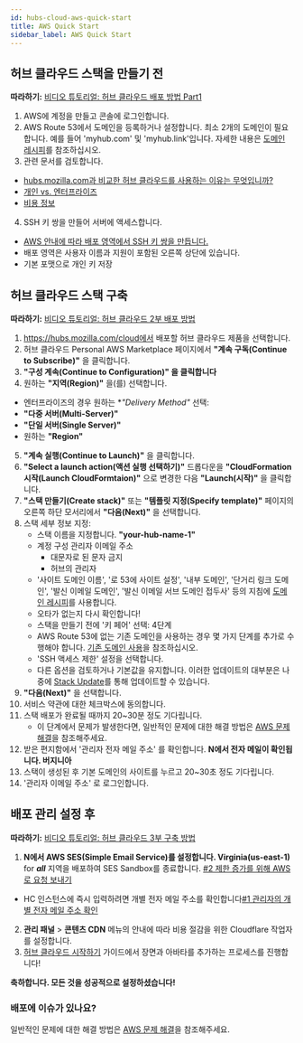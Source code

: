 ```yaml
---
id: hubs-cloud-aws-quick-start
title: AWS Quick Start
sidebar_label: AWS Quick Start
---
```


## 허브 클라우드 스택을 만들기 전

**따라하기:** [비디오 튜토리얼: 허브 클라우드 배포 방법 Part1](https://www.youtube.com/watch?v=2K7P8jFyHNc)

1. AWS에 계정을 만들고 콘솔에 로그인합니다.
2. AWS Route 53에서 도메인을 등록하거나 설정합니다. 최소 2개의 도메인이 필요합니다. 예를 들어 'myhub.com' 및 'myhub.link'입니다. 
   자세한 내용은 [도메인 레시피](hubs-cloud-aws-domain-recipes-ko.md)를 참조하십시오.
3. 관련 문서를 검토합니다.
- [hubs.mozilla.com과 비교한 허브 클라우드를 사용하는 이유는 무엇입니까?](./hubs-cloud-faq-ko.md#why-use-hubs-cloud-vs-hubsmozillacom)
- [개인 vs. 엔터프라이즈](./hubs-cloud-faq-ko.md#personal-vs-enterprise)
- [비용 정보](./hubs-cloud-aws-costs-ko.md)
4. SSH 키 쌍을 만들어 서버에 액세스합니다.
- [AWS 안내에 따라 배포 영역에서 SSH 키 쌍을 만듭니다.](https://docs.aws.amazon.com/AWSEC2/latest/UserGuide/ec2-key-pairs.html#having-ec2-create-your-key-pair)
- 배포 영역은 사용자 이름과 지원이 포함된 오른쪽 상단에 있습니다.
- 기본 포맷으로 개인 키 저장

## 허브 클라우드 스택 구축

**따라하기:** [비디오 튜토리얼: 허브 클라우드 2부 배포 방법](https://www.youtube.com/watch?v=W0erzlDpo0U)

1. https://hubs.mozilla.com/cloud에서 배포할 허브 클라우드 제품을 선택합니다.
2. 허브 클라우드 Personal AWS Marketplace 페이지에서 **"계속 구독(Continue to Subscribe)"** 을 클릭합니다.
3. **"구성 계속(Continue to Configuration)" 을 클릭합니다**
4. 원하는 **"지역(Region)"** 을(를) 선택합니다.
- 엔터프라이즈의 경우 원하는 **"Delivery Method"* 선택:
- **"다중 서버(Multi-Server)"**
- **"단일 서버(Single Server)"**
- 원하는 **"Region"**
5. **"계속 실행(Continue to Launch)"** 을 클릭합니다.
6. **"Select a launch action(액션 실행 선택하기)"** 드롭다운을 **"CloudFormation 시작(Launch CloudFormtaion)"** 으로 변경한 다음 **"Launch(시작)"** 을 클릭합니다.
7. **"스택 만들기(Create stack)"** 또는 **"템플릿 지정(Specify template)"** 페이지의 오른쪽 하단 모서리에서 **"다음(Next)"** 을 선택합니다.
8. 스택 세부 정보 지정:
    - 스택 이름을 지정합니다. **"your-hub-name-1"**
    - 계정 구성 관리자 이메일 주소
        - 대문자로 된 문자 금지
        - 허브의 관리자
    - '사이트 도메인 이름', '로 53에 사이트 설정', '내부 도메인', '단거리 링크 도메인', '발신 이메일 도메인', '발신 이메일 서브 도메인 접두사' 등의 지침에 [도메인 레시피](./hubs-cloud-aws-domain-recipes-ko.md)를 사용합니다.
    - 오타가 없는지 다시 확인합니다!
    - 스택을 만들기 전에 '키 페어' 선택: 4단계
    - AWS Route 53에 없는 기존 도메인을 사용하는 경우 몇 가지 단계를 추가로 수행해야 합니다.
      [기존 도메인 사용](./hubs-cloud-aws-existing-domain-ko.md)을 참조하십시오.
    - 'SSH 액세스 제한' 설정을 선택합니다.
    - 다른 옵션을 검토하거나 기본값을 유지합니다.
      이러한 업데이트의 대부분은 나중에 [Stack Update](./hubs-cloud-aws-updating-the-stack-ko.md)를 통해 업데이트할 수 있습니다.
9. **"다음(Next)"** 을 선택합니다.
10. 서비스 약관에 대한 체크박스에 동의합니다.
11. 스택 배포가 완료될 때까지 20~30분 정도 기다립니다.
    - 이 단계에서 문제가 발생한다면, 일반적인 문제에 대한 해결 방법은 [AWS 문제 해결](./hubs-cloud-aws-troubleshooting-ko.md)을 참조해주세요.
12. 받은 편지함에서 '관리자 전자 메일 주소' 를 확인합니다. **N에서 전자 메일이 확인됩니다. 버지니아**
13. 스택이 생성된 후 기본 도메인의 사이트를 누르고 20~30초 정도 기다립니다.
14. '관리자 이메일 주소' 로 로그인합니다.

## 배포 관리 설정 후

**따라하기:** [비디오 튜토리얼: 허브 클라우드 3부 구축 방법](https://www.youtube.com/watch?v=nQ85L_EeJOk)

1. **N에서 AWS SES(Simple Email Service)를 설정합니다. Virginia(us-east-1)** for **_all_** 지역을 배포하여 SES Sandbox를 종료합니다.
   [#2 제한 증가를 위해 AWS로 요청 보내기](./hubs-cloud-aws-troubleshooting-ko.md#youre-in-the-aws-sandbox-and-people-dont-receive-magic-link-emails)
- HC 인스턴스에 즉시 입력하려면 개별 전자 메일 주소를 확인합니다[#1 관리자의 개별 전자 메일 주소 확인](./hubs-cloud-aws-troubleshooting-ko.md#youre-in-the-aws-sandbox-and-people-dont-receive-magic-link-emails)
2. **관리 패널** > **콘텐츠 CDN** 메뉴의 안내에 따라 비용 절감을 위한 Cloudflare 작업자를 설정합니다.
3. [허브 클라우드 시작하기](./hubs-cloud-getting-started-ko.md) 가이드에서 장면과 아바타를 추가하는 프로세스를 진행합니다!

**축하합니다. 모든 것을 성공적으로 설정하셨습니다!**

### 배포에 이슈가 있나요?

일반적인 문제에 대한 해결 방법은 [AWS 문제 해결](./hubs-cloud-aws-troubleshooting-ko.md)을 참조해주세요.